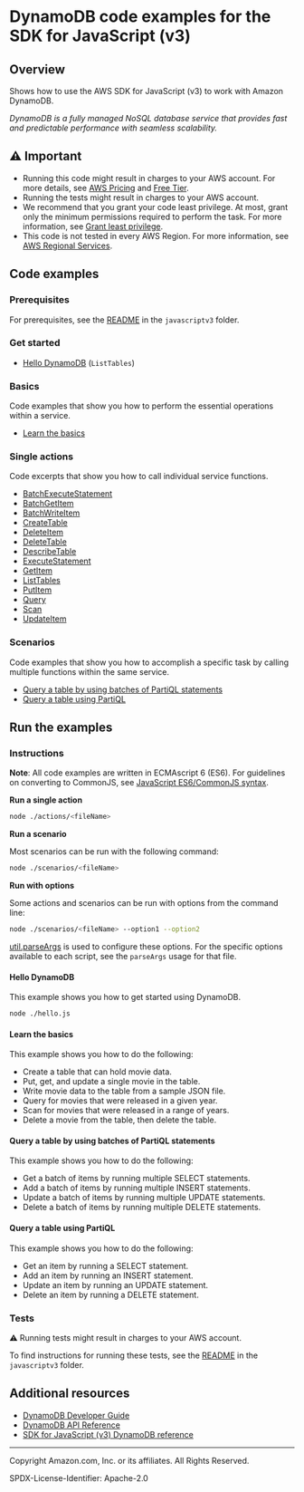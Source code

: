 # DynamoDB code examples for the SDK for JavaScript (v3)

## Overview

Shows how to use the AWS SDK for JavaScript (v3) to work with Amazon DynamoDB.

<!--custom.overview.start-->
<!--custom.overview.end-->

_DynamoDB is a fully managed NoSQL database service that provides fast and predictable performance with seamless scalability._

## ⚠ Important

* Running this code might result in charges to your AWS account. For more details, see [AWS Pricing](https://aws.amazon.com/pricing/) and [Free Tier](https://aws.amazon.com/free/).
* Running the tests might result in charges to your AWS account.
* We recommend that you grant your code least privilege. At most, grant only the minimum permissions required to perform the task. For more information, see [Grant least privilege](https://docs.aws.amazon.com/IAM/latest/UserGuide/best-practices.html#grant-least-privilege).
* This code is not tested in every AWS Region. For more information, see [AWS Regional Services](https://aws.amazon.com/about-aws/global-infrastructure/regional-product-services).

<!--custom.important.start-->
<!--custom.important.end-->

## Code examples

### Prerequisites

For prerequisites, see the [README](../../README.md#Prerequisites) in the `javascriptv3` folder.


<!--custom.prerequisites.start-->
<!--custom.prerequisites.end-->

### Get started

- [Hello DynamoDB](hello.js#L6) (`ListTables`)


### Basics

Code examples that show you how to perform the essential operations within a service.

- [Learn the basics](scenarios/basic.js)


### Single actions

Code excerpts that show you how to call individual service functions.

- [BatchExecuteStatement](actions/partiql/partiql-batch-put.js#L6)
- [BatchGetItem](actions/document-client/batch-get.js#L6)
- [BatchWriteItem](actions/document-client/batch-write.js#L6)
- [CreateTable](actions/create-table.js#L6)
- [DeleteItem](actions/document-client/delete.js#L6)
- [DeleteTable](actions/delete-table.js#L6)
- [DescribeTable](actions/describe-table.js#L6)
- [ExecuteStatement](actions/partiql/partiql-put.js#L6)
- [GetItem](actions/document-client/get.js#L6)
- [ListTables](actions/list-tables.js#L6)
- [PutItem](actions/document-client/put.js#L6)
- [Query](actions/document-client/query.js#L6)
- [Scan](actions/document-client/scan.js#L6)
- [UpdateItem](actions/document-client/update.js#L6)

### Scenarios

Code examples that show you how to accomplish a specific task by calling multiple
functions within the same service.

- [Query a table by using batches of PartiQL statements](scenarios/partiql-batch.js)
- [Query a table using PartiQL](scenarios/partiql-single.js)


<!--custom.examples.start-->
<!--custom.examples.end-->

## Run the examples

### Instructions

**Note**: All code examples are written in ECMAscript 6 (ES6). For guidelines on converting to CommonJS, see
[JavaScript ES6/CommonJS syntax](https://docs.aws.amazon.com/sdk-for-javascript/v3/developer-guide/sdk-examples-javascript-syntax.html).

**Run a single action**

```bash
node ./actions/<fileName>
```

**Run a scenario**

Most scenarios can be run with the following command:
```bash
node ./scenarios/<fileName>
```

**Run with options**

Some actions and scenarios can be run with options from the command line:
```bash
node ./scenarios/<fileName> --option1 --option2
```
[util.parseArgs](https://nodejs.org/api/util.html#utilparseargsconfig) is used to configure
these options. For the specific options available to each script, see the `parseArgs` usage
for that file.

<!--custom.instructions.start-->
<!--custom.instructions.end-->

#### Hello DynamoDB

This example shows you how to get started using DynamoDB.

```bash
node ./hello.js
```

#### Learn the basics

This example shows you how to do the following:

- Create a table that can hold movie data.
- Put, get, and update a single movie in the table.
- Write movie data to the table from a sample JSON file.
- Query for movies that were released in a given year.
- Scan for movies that were released in a range of years.
- Delete a movie from the table, then delete the table.

<!--custom.basic_prereqs.dynamodb_Scenario_GettingStartedMovies.start-->
<!--custom.basic_prereqs.dynamodb_Scenario_GettingStartedMovies.end-->


<!--custom.basics.dynamodb_Scenario_GettingStartedMovies.start-->
<!--custom.basics.dynamodb_Scenario_GettingStartedMovies.end-->


#### Query a table by using batches of PartiQL statements

This example shows you how to do the following:

- Get a batch of items by running multiple SELECT statements.
- Add a batch of items by running multiple INSERT statements.
- Update a batch of items by running multiple UPDATE statements.
- Delete a batch of items by running multiple DELETE statements.

<!--custom.scenario_prereqs.dynamodb_Scenario_PartiQLBatch.start-->
<!--custom.scenario_prereqs.dynamodb_Scenario_PartiQLBatch.end-->


<!--custom.scenarios.dynamodb_Scenario_PartiQLBatch.start-->
<!--custom.scenarios.dynamodb_Scenario_PartiQLBatch.end-->

#### Query a table using PartiQL

This example shows you how to do the following:

- Get an item by running a SELECT statement.
- Add an item by running an INSERT statement.
- Update an item by running an UPDATE statement.
- Delete an item by running a DELETE statement.

<!--custom.scenario_prereqs.dynamodb_Scenario_PartiQLSingle.start-->
<!--custom.scenario_prereqs.dynamodb_Scenario_PartiQLSingle.end-->


<!--custom.scenarios.dynamodb_Scenario_PartiQLSingle.start-->
<!--custom.scenarios.dynamodb_Scenario_PartiQLSingle.end-->

### Tests

⚠ Running tests might result in charges to your AWS account.


To find instructions for running these tests, see the [README](../../README.md#Tests)
in the `javascriptv3` folder.



<!--custom.tests.start-->
<!--custom.tests.end-->

## Additional resources

- [DynamoDB Developer Guide](https://docs.aws.amazon.com/amazondynamodb/latest/developerguide/Introduction.html)
- [DynamoDB API Reference](https://docs.aws.amazon.com/amazondynamodb/latest/APIReference/Welcome.html)
- [SDK for JavaScript (v3) DynamoDB reference](https://docs.aws.amazon.com/AWSJavaScriptSDK/v3/latest/client/dynamodb)

<!--custom.resources.start-->
<!--custom.resources.end-->

---

Copyright Amazon.com, Inc. or its affiliates. All Rights Reserved.

SPDX-License-Identifier: Apache-2.0